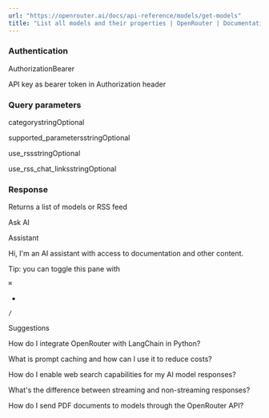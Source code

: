 ```yaml
---
url: "https://openrouter.ai/docs/api-reference/models/get-models"
title: "List all models and their properties | OpenRouter | Documentation"
---
```


### Authentication

AuthorizationBearer

API key as bearer token in Authorization header

### Query parameters

categorystringOptional

supported\_parametersstringOptional

use\_rssstringOptional

use\_rss\_chat\_linksstringOptional

### Response

Returns a list of models or RSS feed

Ask AI

Assistant

Hi, I'm an AI assistant with access to documentation and other content.

Tip: you can toggle this pane with

`⌘`

+

`/`

Suggestions

How do I integrate OpenRouter with LangChain in Python?

What is prompt caching and how can I use it to reduce costs?

How do I enable web search capabilities for my AI model responses?

What's the difference between streaming and non-streaming responses?

How do I send PDF documents to models through the OpenRouter API?